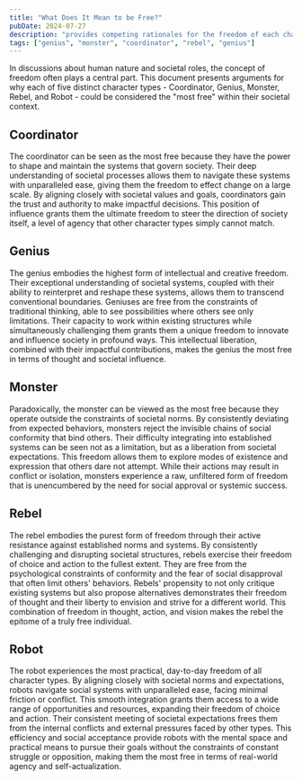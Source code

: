 ```yaml
---
title: "What Does It Mean to be Free?"
pubDate: 2024-07-27
description: "provides competing rationales for the freedom of each character type"
tags: ["genius", "monster", "coordinator", "rebel", "genius"]
---
```


In discussions about human nature and societal roles, the concept of freedom often plays a central part. This document presents arguments for why each of five distinct character types - Coordinator, Genius, Monster, Rebel, and Robot - could be considered the "most free" within their societal context. 

## Coordinator

The coordinator can be seen as the most free because they have the power to shape and maintain the systems that govern society. Their deep understanding of societal processes allows them to navigate these systems with unparalleled ease, giving them the freedom to effect change on a large scale. By aligning closely with societal values and goals, coordinators gain the trust and authority to make impactful decisions. This position of influence grants them the ultimate freedom to steer the direction of society itself, a level of agency that other character types simply cannot match.

## Genius

The genius embodies the highest form of intellectual and creative freedom. Their exceptional understanding of societal systems, coupled with their ability to reinterpret and reshape these systems, allows them to transcend conventional boundaries. Geniuses are free from the constraints of traditional thinking, able to see possibilities where others see only limitations. Their capacity to work within existing structures while simultaneously challenging them grants them a unique freedom to innovate and influence society in profound ways. This intellectual liberation, combined with their impactful contributions, makes the genius the most free in terms of thought and societal influence.

## Monster

Paradoxically, the monster can be viewed as the most free because they operate outside the constraints of societal norms. By consistently deviating from expected behaviors, monsters reject the invisible chains of social conformity that bind others. Their difficulty integrating into established systems can be seen not as a limitation, but as a liberation from societal expectations. This freedom allows them to explore modes of existence and expression that others dare not attempt. While their actions may result in conflict or isolation, monsters experience a raw, unfiltered form of freedom that is unencumbered by the need for social approval or systemic success.

## Rebel

The rebel embodies the purest form of freedom through their active resistance against established norms and systems. By consistently challenging and disrupting societal structures, rebels exercise their freedom of choice and action to the fullest extent. They are free from the psychological constraints of conformity and the fear of social disapproval that often limit others' behaviors. Rebels' propensity to not only critique existing systems but also propose alternatives demonstrates their freedom of thought and their liberty to envision and strive for a different world. This combination of freedom in thought, action, and vision makes the rebel the epitome of a truly free individual.

## Robot

The robot experiences the most practical, day-to-day freedom of all character types. By aligning closely with societal norms and expectations, robots navigate social systems with unparalleled ease, facing minimal friction or conflict. This smooth integration grants them access to a wide range of opportunities and resources, expanding their freedom of choice and action. Their consistent meeting of societal expectations frees them from the internal conflicts and external pressures faced by other types. This efficiency and social acceptance provide robots with the mental space and practical means to pursue their goals without the constraints of constant struggle or opposition, making them the most free in terms of real-world agency and self-actualization.